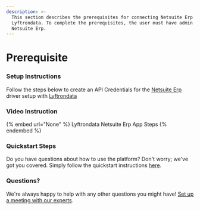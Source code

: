 ```yaml
---
description: >-
  This section describes the prerequisites for connecting Netsuite Erp to
  Lyftrondata. To complete the prerequisites, the user must have admin access to
  Netsuite Erp.
---
```


# Prerequisite

<mark style="color:blue;"></mark>

### Setup Instructions

Follow the steps below to create an API Credentials for the [Netsuite Erp](None) driver setup with [Lyftrondata](https://www.lyftrondata.com)

### Video Instruction

{% embed url="None" %}
Lyftrondata Netsuite Erp App Steps
{% endembed %}

### Quickstart Steps

Do you have questions about how to use the platform? Don't worry; we've got you covered. Simply follow the quickstart instructions [here](README.md).

### Questions? <a href="#questions" id="questions"></a>

We're always happy to help with any other questions you might have! [Set up a meeting with our experts](https://www.lyftrondata.com/book-a-meeting/).

